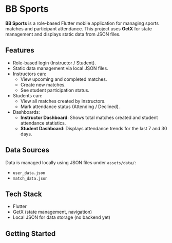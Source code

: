 # BB Sports

**BB Sports** is a role-based Flutter mobile application for managing sports matches and participant attendance. This project uses **GetX** for state management and displays static data from JSON files.

## Features

- Role-based login (Instructor / Student).
- Static data management via local JSON files.
- Instructors can:
  - View upcoming and completed matches.
  - Create new matches.
  - See student participation status.
- Students can:
  - View all matches created by instructors.
  - Mark attendance status (Attending / Declined).
- Dashboards:
  - **Instructor Dashboard**: Shows total matches created and student attendance statistics.
  - **Student Dashboard**: Displays attendance trends for the last 7 and 30 days.

## Data Sources

Data is managed locally using JSON files under `assets/data/`:
- `user_data.json`
- `match_data.json`

## Tech Stack

- Flutter
- GetX (state management, navigation)
- Local JSON for data storage (no backend yet)

## Getting Started


